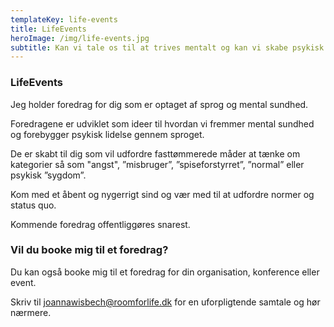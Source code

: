 ```yaml
---
templateKey: life-events
title: LifeEvents
heroImage: /img/life-events.jpg
subtitle: Kan vi tale os til at trives mentalt og kan vi skabe psykisk lidelse gennem ord?
---
```

### LifeEvents

Jeg holder foredrag for dig som er optaget af sprog og mental sundhed. 

Foredragene er udviklet som ideer til hvordan vi fremmer mental sundhed og forebygger psykisk lidelse gennem sproget. 

De er skabt til dig som vil udfordre fasttømmerede måder at tænke om kategorier så som "angst", ”misbruger”, ”spiseforstyrret”, ”normal” eller psykisk ”sygdom”. 

Kom med et åbent og nygerrigt sind og vær med til at udfordre normer og status quo. 

Kommende foredrag offentliggøres snarest. 

### Vil du booke mig til et foredrag?

Du kan også booke mig til et foredrag for din organisation, konference eller event. 

Skriv til joannawisbech@roomforlife.dk for en uforpligtende samtale og hør nærmere.
